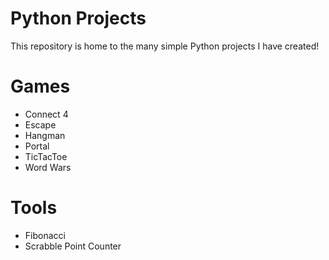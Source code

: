 # Python Projects
This repository is home to the many simple Python projects I have created!

# Games
- Connect 4
- Escape
- Hangman
- Portal
- TicTacToe
- Word Wars

# Tools
- Fibonacci
- Scrabble Point Counter
